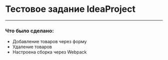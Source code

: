 # **Тестовое задание IdeaProject**
___
### Что было сделано:
* Добавление товаров через форму
* Удаление товаров
* Настроена сборка через Webpack
